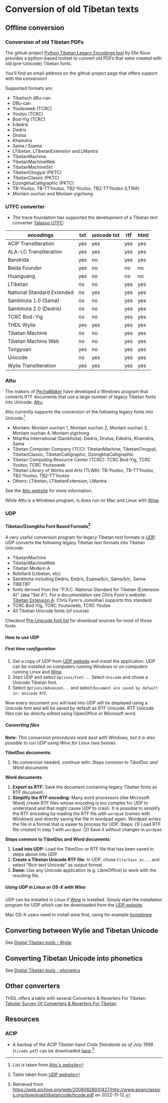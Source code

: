 # Conversion of old Tibetan texts

## Offline conversion

### Conversion of old Tibetan PDFs

The github project [Python Tibetan Legacy Encodings tool](https://github.com/buda-base/py-tiblegenc) by Elie Roux provides a python-based toolset to convert old PDFs that were created with old (pre-Unicode) Tibetan fonts. 

You'll find an email address on the github project page that offers support with the conversion!

Supported formats are:

- Tibetisch dBu-can
- DBu-can
- Youtsoweb (TCRC)
- Youtso (TCRC)
- Bod-Yig (TCRC)
- Ededris
- Dedris
- Drutsa
- Khamdris
- Sama / Esama
- LTibetan, LTibetanExtension and LMantra
- TibetanMachine
- TibetanMachineWeb
- TibetanMachineSkt
- TibetanChogyal (PKTC)
- TibetanClassic (PKTC)
- DzongkhaCalligraphic (PKTC)
- TB-Youtso, TB-TTYoutso, TB2-Youtso, TB2-TTYoutso (LTWA)
- Monlam ouchan and Monlam yigchong

### UTFC converter

-   The trace foundation has supported the development of a Tibetan text converter [Yalasoo UTFC](http://www.yalasoo.com/English/docs/yalasoo_en_utfc.html):

 | encodings                  | txt | unicode txt | rtf | html |
 | -------------------------- | --- | ----------- | --- | ---- |
 | ACIP Transliteration       | yes | yes         | yes | yes  |
 | ALA-LC Transliteration     | yes | yes         | yes | yes  |
 | Bandrida                   | yes | no          | yes | yes  |
 | Beida Founder              | yes | no          | no  | no   |
 | Huanguang                  | yes | no          | no  | no   |
 | LTibetan                   | no  | no          | yes | yes  |
 | National Standard Extended | no  | yes         | yes | yes  |
 | Sambhota 1.0 (Sama)        | no  | no          | yes | yes  |
 | Sambhota 2.0 (Dedris)      | no  | no          | yes | yes  |
 | TCRC Bod-Yig               | no  | no          | yes | yes  |
 | THDL Wylie                 | yes | yes         | yes | yes  |
 | Tibetan Machine            | no  | no          | yes | yes  |
 | Tibetan Machine Web        | no  | no          | yes | yes  |
 | Tongyuan                   | yes | no          | yes | yes  |
 | Unicode                    | no  | yes         | yes | yes  |
 | Wylie Transliteration      | yes | yes         | yes | yes  |
 

### Attu

The makers of [PechaMaker](http://www.pechamaker.com/) have developed a Windows program that converts RTF documents that use a large number of legacy Tibetan fonts into Unicode: [Attu](http://www.pechamaker.com/attu/).

Attu currently supports the conversion of the following legacy fonts into Unicode:[^ref_attu]

- Monlam: Monlam ouchan 1, Monlam ouchan 2, Monlam ouchan 3, Monlam ouchan 4, Monlam yigchong
- Nitartha International (Sambhota): Dedris, Drutsa, Ededris, Khamdris, Sama
- Tibetan Computer Company (TCC): TibetanMachine, TibetanChogyal, TibetanClassic, TibetanCalligraphic, DzongkhaCalligraphic
- Tibetan Computing Resource Center (TCRC): TCRC Bod-Yig, TCRC Youtso, TCRC Youtsoweb
- Tibetan Library of Works and Arts (TLWA): TB-Youtso, TB-TTYoutso, TB2-Youtso, TB2-TTYoutso
- Others: LTibetan, LTibetanExtension, LMantra

See the [Attu website](http://www.pechamaker.com/attu/) for more information.

While Attu is a Windows program, is does run on Mac and Linux with [Wine](http://www.winehq.org/).

### UDP

#### Tibetan/Dzongkha Font Based Formats[^ref_udp]

A very useful conversion program for legacy Tibetan text formats is [UDP](http://udp.leighb.com/). UDP converts the following legacy Tibetan text formats into Tibetan Unicode:

- TibetanMachine
- TibetanMachineWeb
- Tibetan Modern A
- Robillard (Ltibetan, etc)
- Sambhota including Dedris, Eedris, Esama/b/c, Sama/b/c, Samw
- TIBETBT
- fonts derived from the "P.R.C. National Standard for Tibetan (Extension A)" (aka "Set A"). For a documentation see Chris Fynn's website: [Tibetan Extension A](https://sites.google.com/view/chrisfynn/home/tibetanscriptfonts/standardization/precomposedtibetan-parta). Chris Fynn's Jomolhari supports this standard.
- TCRC Bod-Yig, TCRC Youtsoweb, TCRC Youtso
- All Tibetan Unicode fonts (of course).

Checkout [Pre-Unicode font list](pre_unicode_font_list) for download sources for most of those fonts.

#### How to use UDP

##### First time configuration

1.  Get a copy of UDP from [UDP website](http://udp.leighb.com/download.htm) and install the application. UDP can be installed on computers running Windows or on computers running Linux and [Wine](http://www.winehq.org/).
2.  Start UDP and select `Options/Font...` Select `Unicode` and chose a Unicode Tibetan font.
3.  Select `Options/Advanced...` and select `Document are saved by default in: Unicode RTF`.

Now every document you will load into UDP will be displayed using a Unicode font and will be saved by default as RTF Unicode. RTF Unicode files can be directly edited using OpenOffice or Microsoft word.

##### Converting files

**Note:** _This conversion procedures work best with Windows, but it is also possible to run UDP using Wine for Linux (see below)._

**TibetDoc documents:**

1.  No conversion needed, continue with: _Steps common to TibetDoc and Word documents_

**Word documents**

1. **Export as RTF:** Save the document containing legacy Tibetan fonts as RTF document.
2. **Simplify the RTF encoding:** Many word processors (like Microsoft Word) create RTF files whose encoding is too complex for UDP to understand and that might cause UDP to crash. It is possible to simplify the RTF encoding by loading the RTF file with `wordpad` (comes with Windows) and directly saving the file in wordpad again. Wordpad writes the file in a format that is easier to process for UDP. Steps: (1) Load RTF file created in step 1 with `wordpad`. (2) Save it without changes in `wordpad`.

**Steps common to TibetDoc and Word documents**

1. **Load into UDP:** Load the TibetDoc or RTF file that has been saved in steps above into UDP
2. **Create a Tibetan Unicode RTF file:** In UDP, chose `File/Save as...` and select "Rich text Unicode" as output format.
3. **Done:** Use any Unicode application (e.g. LibreOffice) to work with the resulting file.

##### Using UDP in Linux or OS-X with Wine

UDP can be installed in Linux if [Wine](http://www.winehq.org/) is installed. Simply start the installation program for UDP which can be downloaded from the [UDP website](http://udp.leighb.com/download.htm).

Mac OS-X users need to install wine first, using for example [homebrew](https://brew.sh/).

## Converting between Wylie and Tibetan Unicode

See [Digital Tibetan tools - Wylie](digital_tibetan_tools_wylie.md)

## Converting Tibetan Unicode into phonetics

See [Digital Tibetan tools - phonetics](digital_tibetan_tools_pronunciation.md)

## Other converters

THDL offers a table with several Converters & Reverters For Tibetan: [Tabular Survey Of Converters & Reverters For Tibetan](http://www.thlib.org/tools/scripts/wiki/Tabular%20Survey%20Of%20Converters%20%7Camp%7C%20Reverters%20For%20Tibetan.html)

## Resources

### ACIP

- A backup of the _ACIP Tibetan Input Code Standards as of July 1998_ (`ticode.pdf`) can be downloaded [here](Resources/ticode.pdf).[^acipbck]


[^ref_attu]: List is taken from [Attu's website](http://www.pechamaker.com/attu/)
[^ref_udp]: Table taken from [UDP website](http://udp.leighb.com/convert.htm)
[^acipbck]: Retrieved from <https://web.archive.org/web/20080828031427/http://www.asianclassics.org/download/tibetancode/ticode.pdf> on 2022-11-12.
